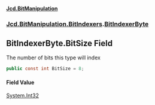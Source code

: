 ﻿#### [Jcd.BitManipulation](index.md 'index')

### [Jcd.BitManipulation.BitIndexers](Jcd.BitManipulation.BitIndexers.md 'Jcd.BitManipulation.BitIndexers').[BitIndexerByte](Jcd.BitManipulation.BitIndexers.BitIndexerByte.md 'Jcd.BitManipulation.BitIndexers.BitIndexerByte')

## BitIndexerByte.BitSize Field

The number of bits this type will index

```csharp
public const int BitSize = 8;
```

#### Field Value

[System.Int32](https://docs.microsoft.com/en-us/dotnet/api/System.Int32 'System.Int32')